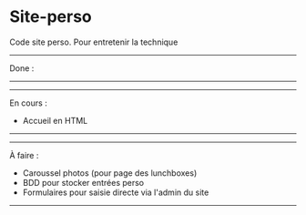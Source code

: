 # Site-perso
Code site perso.
Pour entretenir la technique
________
Done :

________
________
En cours :
- Accueil en HTML

________
________
À faire :
- Caroussel photos (pour page des lunchboxes) 
- BDD pour stocker entrées perso
- Formulaires pour saisie directe via l'admin du site
________ 
